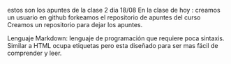 estos son los apuntes de la clase 2 dia 18/08
En la clase de hoy :
creamos un usuario en github
forkeamos el repositorio de apuntes del curso
Creamos un repositorio para dejar los apuntes.

Lenguaje Markdown: lenguaje de programación que requiere poca sintaxis. Similar a HTML ocupa etiquetas pero esta diseñado para ser mas fácil de comprender y leer.
